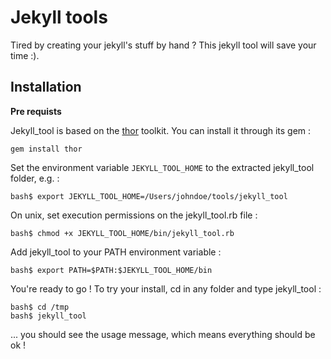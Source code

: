 # Jekyll tools

Tired by creating your jekyll's stuff by hand ? This jekyll tool will save your time :).

## Installation

**Pre requists**

Jekyll_tool is based on the [thor](https://github.com/erikhuda/thor) toolkit. You can install it through its gem :

```
gem install thor
```

Set the environment variable ```JEKYLL_TOOL_HOME``` to the extracted jekyll_tool folder, e.g. :
```
bash$ export JEKYLL_TOOL_HOME=/Users/johndoe/tools/jekyll_tool
```

On unix, set execution permissions on the jekyll_tool.rb file :
```
bash$ chmod +x JEKYLL_TOOL_HOME/bin/jekyll_tool.rb
```

Add jekyll_tool to your PATH environment variable :
```
bash$ export PATH=$PATH:$JEKYLL_TOOL_HOME/bin
```

You're ready to go ! To try your install, cd in any folder and type jekyll_tool :
```
bash$ cd /tmp
bash$ jekyll_tool
```

... you should see the usage message, which means everything should be ok !

